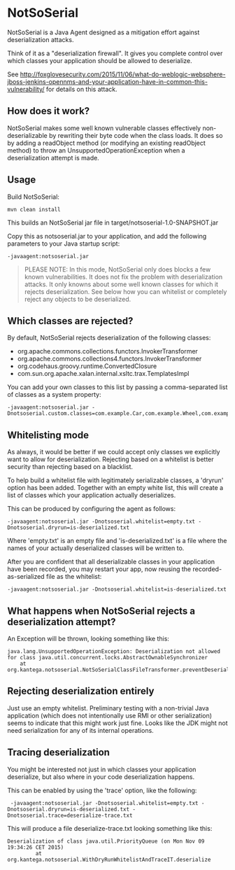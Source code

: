 NotSoSerial
================

NotSoSerial is a Java Agent designed as a mitigation effort against deserialization attacks.

Think of it as a "deserialization firewall". It gives you complete control over which classes your application should be allowed to deserialize.

See http://foxglovesecurity.com/2015/11/06/what-do-weblogic-websphere-jboss-jenkins-opennms-and-your-application-have-in-common-this-vulnerability/ for details on this attack.

## How does it work?
 
NotSoSerial makes some well known vulnerable classes effectively non-deserializable by rewriting their byte code when the class loads.
It does so by adding a readObject method (or modifying an existing readObject method) to throw an UnsupportedOperationException when a deserialization attempt is made.

## Usage

Build NotSoSerial:

    mvn clean install

This builds an NotSoSerial jar file in target/notsoserial-1.0-SNAPSHOT.jar

Copy this as notsoserial.jar to your application, and add the following parameters to your Java startup script:

    -javaagent:notsoserial.jar

> PLEASE NOTE: In this mode, NotSoSerial only does blocks a few known vulnerabilities. It does not fix the problem with deserialization attacks. It only knowns about some well known classes for which it rejects deserialization. See below how you can whitelist or completely reject any objects to be deserialized.


## Which classes are rejected?

By default, NotSoSerial rejects deserialization of the following classes:

* org.apache.commons.collections.functors.InvokerTransformer
* org.apache.commons.collections4.functors.InvokerTransformer
* org.codehaus.groovy.runtime.ConvertedClosure
* com.sun.org.apache.xalan.internal.xsltc.trax.TemplatesImpl

You can add your own classes to this list by passing a comma-separated list of classes as a system property:

    -javaagent:notsoserial.jar -Dnotsoserial.custom.classes=com.example.Car,com.example.Wheel,com.example.Door


## Whitelisting mode

As always, it would be better if we could accept only classes we explicitly want to allow for deserialization. Rejecting based on a whitelist is better security than rejecting based on a blacklist.

To help build a whitelist file with legitimately serializable classes, a 'dryrun' option has been added. Together with an empty white list, this will create a list of classes which your application actually deserializes.

This can be produced by configuring the agent as follows:

    -javaagent:notsoserial.jar -Dnotsoserial.whitelist=empty.txt -Dnotsoserial.dryrun=is-deserialized.txt

Where 'empty.txt' is an empty file and 'is-deserialized.txt' is a file where the names of your actually deserialized classes will be written to. 

After you are confident that all deserializable classes in your application have been recorded, you may restart your app, now reusing the recorded-as-serialized file as the whitelist:

    -javaagent:notsoserial.jar -Dnotsoserial.whitelist=is-deserialized.txt

## What happens when NotSoSerial rejects a deserialization attempt?

An Exception will be thrown, looking something like this:

    java.lang.UnsupportedOperationException: Deserialization not allowed for class java.util.concurrent.locks.AbstractOwnableSynchronizer
    	at org.kantega.notsoserial.NotSoSerialClassFileTransformer.preventDeserialization(NotSoSerialClassFileTransformer.java:119)

## Rejecting deserialization entirely

Just use an empty whitelist. Preliminary testing with a non-trivial Java application (which does not intentionally use RMI or other serialization) seems to indicate that this might work just fine. Looks like the JDK might not need serialization for any of its internal operations.


## Tracing deserialization

You might be interested not just in which classes your application deserialize, but also where in your code deserialization happens.

This can be enabled by using the 'trace' option, like the following:

     -javaagent:notsoserial.jar -Dnotsoserial.whitelist=empty.txt -Dnotsoserial.dryrun=is-deserialized.txt -Dnotsoserial.trace=deserialize-trace.txt

 This will produce a file deserialize-trace.txt looking something like this:

    Deserialization of class java.util.PriorityQueue (on Mon Nov 09 19:34:26 CET 2015)
             at org.kantega.notsoserial.WithDryRunWhitelistAndTraceIT.deserialize
